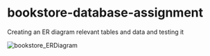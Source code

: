 # bookstore-database-assignment
Creating an ER  diagram relevant tables and data and testing it

![bookstore_ERDiagram](/bookstore.png)
